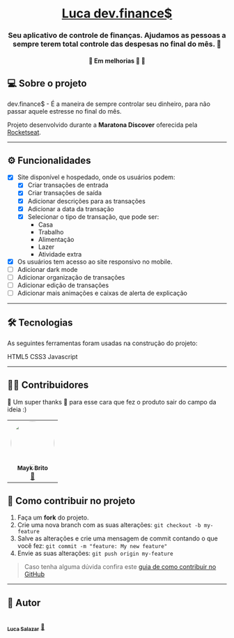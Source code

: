 

<h1 align="center">
      <a href="https://luca-dev-finances.lucasalazar.vercel.app/#" alt="site do devfinances" target="_blank"> Luca dev.finance$ </a>
</h1>

<h3 align="center">
     Seu aplicativo de controle de finanças. Ajudamos as pessoas a sempre terem total controle das despesas no final do mês. 💜
</h3>  
 
</p>

<h4 align="center">
	🚧   Em melhorias 🚀 🚧
</h4>

## 💻 Sobre o projeto

dev.finance$ - É a maneira de sempre controlar seu dinheiro, para não passar aquele estresse no final do mês.


Projeto desenvolvido durante a **Maratona Discover** oferecida pela [Rocketseat](https://www.linkedin.com/school/rocketseat/).

---

## ⚙️ Funcionalidades

- [x] Site disponível e hospedado, onde os usuários podem:
  - [x] Criar transações de entrada
  - [x] Criar transações de saída
  - [x] Adicionar descrições para as transações
  - [x] Adicionar a data da transação
  - [x] Selecionar o tipo de transação, que pode ser:
    - Casa
    - Trabalho
    - Alimentação
    - Lazer
    - Atividade extra
    
- [x] Os usuários tem acesso ao site responsivo no mobile.
- [ ] Adicionar dark mode
- [ ] Adicionar organização de transações
- [ ] Adicionar edição de transações
- [ ] Adicionar mais animações e caixas de alerta de explicação
---

## 🛠 Tecnologias

As seguintes ferramentas foram usadas na construção do projeto:

HTML5
CSS3
Javascript

---

## 👨‍💻 Contribuidores

💜 Um super thanks 👏 para esse cara que fez o produto sair do campo da ideia :)

<table>
  <tr>
    <td align="center"><a href="https://rocketseat.com.br"><img style="border-radius: 50%;" src="https://avatars2.githubusercontent.com/u/6643122?s=460&u=1e9e1f04b76fb5374e6a041f5e41dce83f3b5d92&v=4" width="100px;" alt=""/><br /><sub><b>Mayk Brito</b></sub></a><br /><a href="https://rocketseat.com.br/" title="Rocketseat">🚀</a></td>
  </tr>
</table>

## 💪 Como contribuir no projeto

1. Faça um **fork** do projeto.
2. Crie uma nova branch com as suas alterações: `git checkout -b my-feature`
3. Salve as alterações e crie uma mensagem de commit contando o que você fez: `git commit -m "feature: My new feature"`
4. Envie as suas alterações: `git push origin my-feature`
> Caso tenha alguma dúvida confira este [guia de como contribuir no GitHub](./CONTRIBUTING.md)

---

## 🦸 Autor

<a href="https://www.linkedin.com/in/luca-salazar-6b75b817a/">
 <br />
 <sub><b>Luca Salazar</b></sub></a> <a href="https://www.linkedin.com/in/luca-salazar-6b75b817a/" title="Linkedin">🚀</a>
 <br />
